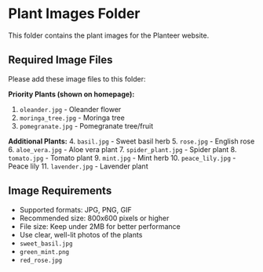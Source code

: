# Plant Images Folder

This folder contains the plant images for the Planteer website.

## Required Image Files

Please add these image files to this folder:

**Priority Plants (shown on homepage):**
1. `oleander.jpg` - Oleander flower
2. `moringa_tree.jpg` - Moringa tree
3. `pomegranate.jpg` - Pomegranate tree/fruit

**Additional Plants:**
4. `basil.jpg` - Sweet basil herb
5. `rose.jpg` - English rose
6. `aloe_vera.jpg` - Aloe vera plant
7. `spider_plant.jpg` - Spider plant
8. `tomato.jpg` - Tomato plant
9. `mint.jpg` - Mint herb
10. `peace_lily.jpg` - Peace lily
11. `lavender.jpg` - Lavender plant

## Image Requirements

- Supported formats: JPG, PNG, GIF
- Recommended size: 800x600 pixels or higher
- File size: Keep under 2MB for better performance
- Use clear, well-lit photos of the plants
- `sweet_basil.jpg`
- `green_mint.png` 
- `red_rose.jpg`
